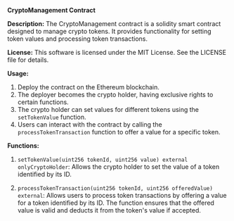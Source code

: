 **CryptoManagement Contract**

**Description:**
The CryptoManagement contract is a solidity smart contract designed to manage crypto tokens. It provides functionality for setting token values and processing token transactions.

**License:**
This software is licensed under the MIT License. See the LICENSE file for details.

**Usage:**
1. Deploy the contract on the Ethereum blockchain.
2. The deployer becomes the crypto holder, having exclusive rights to certain functions.
3. The crypto holder can set values for different tokens using the `setTokenValue` function.
4. Users can interact with the contract by calling the `processTokenTransaction` function to offer a value for a specific token.

**Functions:**
1. `setTokenValue(uint256 tokenId, uint256 value) external onlyCryptoHolder`: Allows the crypto holder to set the value of a token identified by its ID.

2. `processTokenTransaction(uint256 tokenId, uint256 offeredValue) external`: Allows users to process token transactions by offering a value for a token identified by its ID. The function ensures that the offered value is valid and deducts it from the token's value if accepted.

